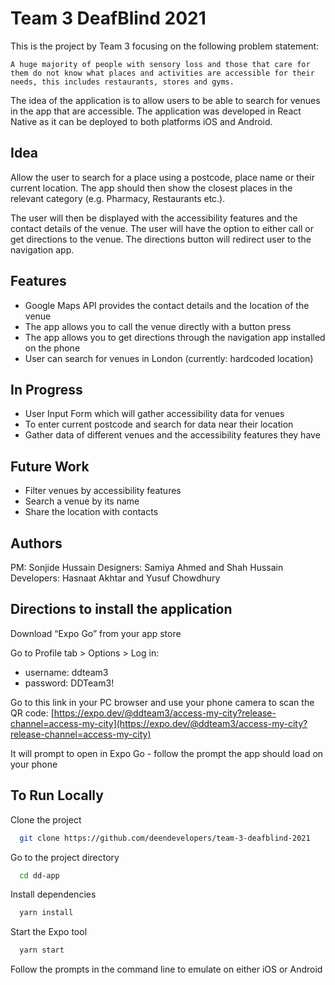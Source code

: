 # Team 3 DeafBlind 2021
This is the project by Team 3 focusing on the following problem statement:

`A huge majority of people with sensory loss and those that care for them do not know what places and activities are accessible for their needs, this includes restaurants, stores and gyms.`

The idea of the application is to allow users to be able to search for venues in the app that are accessible. The application was developed in React Native as it can be deployed to both platforms iOS and Android.

## Idea
Allow the user to search for a place using a postcode, place name or their current location. The app should then show the closest places in the relevant category (e.g. Pharmacy, Restaurants etc.).

The user will then be displayed with the accessibility features and the contact details of the venue. The user will have the option to either call or get directions to the venue. The directions button will redirect user to the navigation app.

## Features
- Google Maps API provides the contact details and the location of the venue
- The app allows you to call the venue directly with a button press
- The app allows you to get directions through the navigation app installed on the phone
- User can search for venues in London (currently: hardcoded location)

## In Progress
- User Input Form which will gather accessibility data for venues
- To enter current postcode and search for data near their location
- Gather data of different venues and the accessibility features they have

## Future Work
- Filter venues by accessibility features
- Search a venue by its name
- Share the location with contacts

## Authors
PM: Sonjide Hussain
Designers: Samiya Ahmed and Shah Hussain
Developers: Hasnaat Akhtar and Yusuf Chowdhury

## Directions to install the application
Download “Expo Go” from your app store

Go to Profile tab > Options > Log in:

- username: ddteam3
- password: DDTeam3!

Go to this link in your PC browser and use your phone camera to scan the QR code: [https://expo.dev/@ddteam3/access-my-city?release-channel=access-my-city](https://expo.dev/@ddteam3/access-my-city?release-channel=access-my-city)

It will prompt to open in Expo Go - follow the prompt the app should load on your phone

## To Run Locally

Clone the project

```bash
  git clone https://github.com/deendevelopers/team-3-deafblind-2021
```

Go to the project directory

```bash
  cd dd-app
```

Install dependencies

```bash
  yarn install
```

Start the Expo tool

```bash
  yarn start
```

Follow the prompts in the command line to emulate on either iOS or Android
